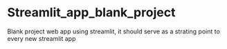 # Streamlit_app_blank_project
Blank project web app using streamlit, it should serve as a strating point to every new streamlit app

